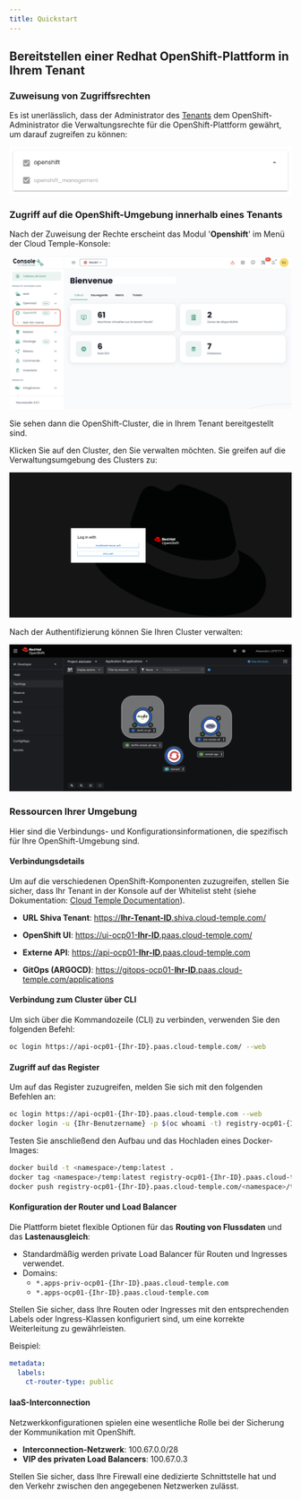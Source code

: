 ```yaml
---
title: Quickstart
---
```


## Bereitstellen einer Redhat OpenShift-Plattform in Ihrem Tenant

### Zuweisung von Zugriffsrechten

Es ist unerlässlich, dass der Administrator des [Tenants](../console/iam/concepts.md#tenants) dem OpenShift-Administrator die Verwaltungsrechte für die OpenShift-Plattform gewährt, um darauf zugreifen zu können:

![](images/oshift_rights.png)

### Zugriff auf die OpenShift-Umgebung innerhalb eines Tenants

Nach der Zuweisung der Rechte erscheint das Modul '__Openshift__' im Menü der Cloud Temple-Konsole:

![](images/oshift_menu_001.png)

Sie sehen dann die OpenShift-Cluster, die in Ihrem Tenant bereitgestellt sind.

Klicken Sie auf den Cluster, den Sie verwalten möchten. Sie greifen auf die Verwaltungsumgebung des Clusters zu:

![](images/oshift_menu_002.png)

Nach der Authentifizierung können Sie Ihren Cluster verwalten:

![](images/oshift_menu_003.png)

### Ressourcen Ihrer Umgebung

Hier sind die Verbindungs- und Konfigurationsinformationen, die spezifisch für Ihre OpenShift-Umgebung sind.

#### Verbindungsdetails

Um auf die verschiedenen OpenShift-Komponenten zuzugreifen, stellen Sie sicher, dass Ihr Tenant in der Konsole auf der Whitelist steht (siehe Dokumentation: [Cloud Temple Documentation](https://docs.cloud-temple.com/)).

- __URL Shiva Tenant__:
  [https://**Ihr-Tenant-ID**.shiva.cloud-temple.com/](https://**Ihr-Tenant-ID**.shiva.cloud-temple.com/)

- __OpenShift UI__:
  [https://ui-ocp01-**Ihr-ID**.paas.cloud-temple.com/](https://ui-ocp01-**Ihr-ID**.paas.cloud-temple.com/)

- __Externe API__:
  [https://api-ocp01-**Ihr-ID**.paas.cloud-temple.com](https://api-ocp01-**Ihr-ID**.paas.cloud-temple.com)

- __GitOps (ARGOCD)__:
  [https://gitops-ocp01-**Ihr-ID**.paas.cloud-temple.com/applications](https://gitops-ocp01-**Ihr-ID**.paas.cloud-temple.com/applications)

#### Verbindung zum Cluster über CLI

Um sich über die Kommandozeile (CLI) zu verbinden, verwenden Sie den folgenden Befehl:

```bash
oc login https://api-ocp01-{Ihr-ID}.paas.cloud-temple.com/ --web
```

#### Zugriff auf das Register

Um auf das Register zuzugreifen, melden Sie sich mit den folgenden Befehlen an:

```bash
oc login https://api-ocp01-{Ihr-ID}.paas.cloud-temple.com --web
docker login -u {Ihr-Benutzername} -p $(oc whoami -t) registry-ocp01-{Ihr-ID}.paas.cloud-temple.com
```

Testen Sie anschließend den Aufbau und das Hochladen eines Docker-Images:

```bash
docker build -t <namespace>/temp:latest .
docker tag <namespace>/temp:latest registry-ocp01-{Ihr-ID}.paas.cloud-temple.com/<namespace>/temp:latest
docker push registry-ocp01-{Ihr-ID}.paas.cloud-temple.com/<namespace>/temp:latest
```

#### Konfiguration der Router und Load Balancer

Die Plattform bietet flexible Optionen für das __Routing von Flussdaten__ und das __Lastenausgleich__:

- Standardmäßig werden private Load Balancer für Routen und Ingresses verwendet.
- Domains:
  - `*.apps-priv-ocp01-{Ihr-ID}.paas.cloud-temple.com`
  - `*.apps-ocp01-{Ihr-ID}.paas.cloud-temple.com`

Stellen Sie sicher, dass Ihre Routen oder Ingresses mit den entsprechenden Labels oder Ingress-Klassen konfiguriert sind, um eine korrekte Weiterleitung zu gewährleisten.

Beispiel:

```yaml
metadata:
  labels:
    ct-router-type: public
```

#### IaaS-Interconnection

Netzwerkkonfigurationen spielen eine wesentliche Rolle bei der Sicherung der Kommunikation mit OpenShift.

- __Interconnection-Netzwerk__: 100.67.0.0/28
- __VIP des privaten Load Balancers__: 100.67.0.3

Stellen Sie sicher, dass Ihre Firewall eine dedizierte Schnittstelle hat und den Verkehr zwischen den angegebenen Netzwerken zulässt.
